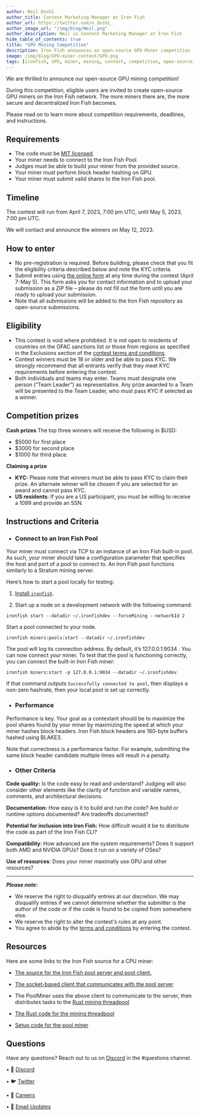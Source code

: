 ```yaml
---
author: Neil Doshi
author_title: Content Marketing Manager at Iron Fish
author_url: https://twitter.com/n_doshi_
author_image_url: "/img/blog/Neil.png"
author_description: Neil is Content Marketing Manager at Iron Fish
hide_table_of_contents: true
title: "GPU Mining Competition"
description: Iron Fish announces an open-source GPU Miner competition
image: /img/blog/GPU-miner-contest/GPU.png
tags: [ironfish, GPU, miner, mining, contest, competition, open-source, Blake3]
---
```



We are thrilled to announce our open-source GPU mining competition!

During this competition, eligible users are invited to create open-source GPU miners on the Iron Fish network. The more miners there are, the more secure and decentralized Iron Fish becomes.  

Please read on to learn more about competition requirements, deadlines, and instructions.

## Requirements

-   The code must be [MIT licensed](https://opensource.org/license/mit/).
-   Your miner needs to connect to the Iron Fish Pool.
-   Judges must be able to build your miner from the provided source.
-   Your miner must perform block header hashing on GPU.
-   Your miner must submit valid shares to the Iron Fish pool.

## Timeline

The contest will run from April 7, 2023, 7:00 pm UTC, until May 5, 2023, 7:00 pm UTC.

We will contact and announce the winners on May 12, 2023.  

## How to enter
-   No pre-registration is required. Before building, please check that you fit the eligibility criteria described below and note the KYC criteria.
-   Submit entries using [the online form](https://docs.google.com/forms/d/e/1FAIpQLSfVyz4E5yOG4NHRXApMbBaEvi4lN3rrN2nmRmejp4pTZ6Kbrw/viewform) at any time during the contest (April 7-May 5). This form asks you for contact information and to upload your submission as a ZIP file – please do not fill out the form until you are ready to upload your submission.
-   Note that all submissions will be added to the Iron Fish repository as open-source submissions.
    
## Eligibility

-   This contest is void where prohibited. It is not open to residents of countries on the OFAC sanctions list or those from regions as specified in the Exclusions section of the [contest terms and conditions](https://drive.google.com/file/d/1WBSBAzHQiD4rhnxBX4NqSmLqiAYczGfb/view?usp=sharing).
-   Contest winners must be 18 or older and be able to pass KYC. We strongly recommend that all entrants verify that they meet KYC requirements before entering the contest.
-   Both individuals and teams may enter. Teams must designate one person (“Team Leader”) as representative. Any prize awarded to a Team will be presented to the Team Leader, who must pass KYC if selected as a winner.
    

## Competition prizes

**Cash prizes**
The top three winners will receive the following in $USD:
-   $5000 for first place
-   $3000 for second place
-   $1000 for third place.  

**Claiming a prize**

- **KYC:** Please note that winners must be able to pass KYC to claim their prize. An alternate winner will be chosen if you are selected for an award and cannot pass KYC.  
- **US residents**: If you are a US participant, you must be willing to receive a 1099 and provide an SSN.

## Instructions and Criteria

-   ### Connect to an Iron Fish Pool
Your miner must connect via TCP to an instance of an Iron Fish built-in pool. As such, your miner should take a configuration parameter that specifies the host and port of a pool to connect to. An Iron Fish pool functions similarly to a Stratum mining server.  
  
Here’s how to start a pool locally for testing:  
  

1. [Install `ironfish`](https://ironfish.network/docs/onboarding/installation-iron-fish).
    
2.  Start up a node on a development network with the following command:  
      
```ironfish start --datadir ~/.ironfishdev --forceMining --networkId 2```

Start a pool connected to your node.  
      
```ironfish miners:pools:start --datadir ~/.ironfishdev```  
      
The pool will log its connection address. By default, it’s 127.0.0.1:9034 . You can now connect your miner. To test that the pool is functioning correctly, you can connect the built-in Iron Fish miner:  
      
```ironfish miners:start -p 127.0.0.1:9034 --datadir ~/.ironfishdev ``` 
      
If that command outputs ```Successfully connected to pool```, then displays a non-zero hashrate, then your local pool is set up correctly.  

-   ### Performance

Performance is key. Your goal as a contestant should be to maximize the pool shares found by your miner by maximizing the speed at which your miner hashes block headers. Iron Fish block headers are 180-byte buffers hashed using BLAKE3.  
  
Note that correctness is a performance factor. For example, submitting the same block header candidate multiple times will result in a penalty.

-   ### Other Criteria

**Code quality:** Is the code easy to read and understand? Judging will also consider other elements like the clarity of function and variable names, comments, and architectural decisions.

**Documentation:** How easy is it to build and run the code? Are build or runtime options documented? Are tradeoffs documented?

**Potential for inclusion into Iron Fish:** How difficult would it be to distribute the code as part of the Iron Fish CLI?

**Compatibility**: How advanced are the system requirements? Does it support both AMD and NVIDIA GPUs? Does it run on a variety of OSes?

**Use of resources**: Does your miner maximally use GPU and other resources?


---
_**Please note:**_

-   We reserve the right to disqualify entries at our discretion. We may disqualify entries if we cannot determine whether the submitter is the author of the code or if the code is found to be copied from somewhere else.
-   We reserve the right to alter the contest's rules at any point.
-   You agree to abide by the [terms and conditions](https://drive.google.com/file/d/1WBSBAzHQiD4rhnxBX4NqSmLqiAYczGfb/view?usp=sharing) by entering the contest.
    

## Resources
Here are some links to the Iron Fish source for a CPU miner:
-   [The source for the Iron Fish pool server and pool client.](https://github.com/iron-fish/ironfish/tree/master/ironfish/src/mining)
    
-   [The socket-based client that communicates with the pool server](https://github.com/iron-fish/ironfish/blob/master/ironfish/src/mining/stratum/clients/client.ts)
    
-   The PoolMiner uses the above client to communicate to the server, then distributes tasks to the [Rust mining threadpool](https://github.com/iron-fish/ironfish/blob/master/ironfish/src/mining/poolMiner.ts)[](https://github.com/iron-fish/ironfish/blob/master/ironfish/src/mining/poolMiner.ts)
    
-   [The Rust code for the mining threadpool](https://github.com/iron-fish/ironfish/tree/master/ironfish-rust/src/mining)
    
-   [Setup code for the pool miner](https://github.com/iron-fish/ironfish/blob/dd7bcab84de5babc273cacd33586580b80cc3a07/ironfish-cli/src/commands/miners/start.ts#L57)

## Questions
Have any questions? Reach out to us on [Discord](https://discord.com/invite/EkQkEcm8DH) in the #questions channel.





• 🎤 [Discord](https://discord.ironfish.network)

• 🐦 [Twitter](https://twitter.com/ironfishcrypto)

• 🚀 [Careers](https://ironfish.network/careers)

• 📧 [Email Updates](https://ironfish.network/#email-signup)

